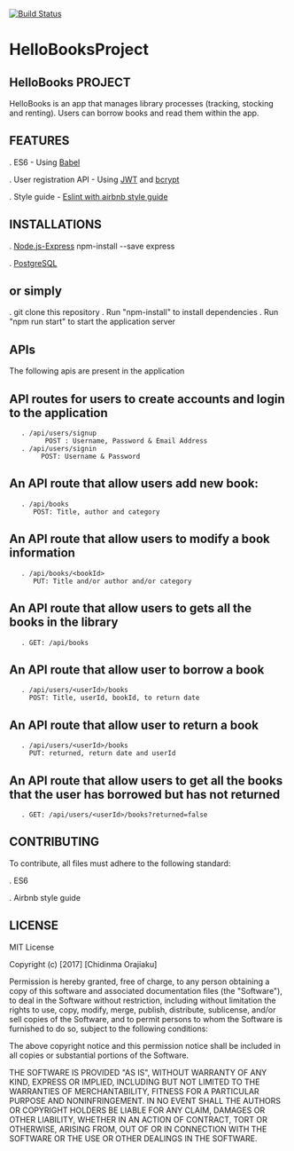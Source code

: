 [![Build Status](https://travis-ci.org/ChidinmaOrajiaku/HelloBooksProject.svg?branch=test)](https://travis-ci.org/ChidinmaOrajiaku/HelloBooksProject)


# HelloBooksProject

## HelloBooks PROJECT
HelloBooks is an app that manages library processes (tracking, stocking and renting). Users can borrow books and read them within the app.

## FEATURES
. ES6 - Using [Babel](https://www.npmjs.com/package/babel)

. User registration API - Using [JWT](https://www.npmjs.com/package/jsonwebtoken) and [bcrypt](https://www.npmjs.com/package/bcrypt)

. Style guide - [Eslint with airbnb style guide](https://www.npmjs.com/package/eslint-config-airbnb)

## INSTALLATIONS
. [Node.js-Express](https://docs.npmjs.com/getting-started/installing-node)
    npm-install --save express
    
. [PostgreSQL](https://www.postgresql.org/download/)
## or simply 
. git clone this repository
. Run "npm-install" to install dependencies
. Run "npm run start" to start the application server

## APIs
The following apis are present in the application

 ## API routes for users to create accounts and login to the application
       . /api/users/signup
             POST : Username, Password & Email Address     
       . /api/users/signin
            POST: Username & Password
 ## An API route that allow users add new book: 
       . /api/books
          POST: Title, author and category
 ## An API route that allow users to modify a book information
       . /api/books/<bookId>
          PUT: Title and/or author and/or category
 ## An API route that allow users to gets all the books in the library
       . GET: /api/books
## An API route that allow user to borrow a book
       . /api/users/<userId>/books
         POST: Title, userId, bookId, to return date
## An API route that allow user to return a book
       . /api/users/<userId>/books
         PUT: returned, return date and userId
## An API route that allow users to get all the books that the user has borrowed but has not returned
       . GET: /api/users/<userId>/books?returned=false
       
## CONTRIBUTING
To contribute, all files must adhere to the following standard:

 . ES6
 
 . Airbnb style guide

## LICENSE

MIT License

Copyright (c) [2017] [Chidinma Orajiaku]

Permission is hereby granted, free of charge, to any person obtaining a copy
of this software and associated documentation files (the "Software"), to deal
in the Software without restriction, including without limitation the rights
to use, copy, modify, merge, publish, distribute, sublicense, and/or sell
copies of the Software, and to permit persons to whom the Software is
furnished to do so, subject to the following conditions:

The above copyright notice and this permission notice shall be included in all
copies or substantial portions of the Software.

THE SOFTWARE IS PROVIDED "AS IS", WITHOUT WARRANTY OF ANY KIND, EXPRESS OR
IMPLIED, INCLUDING BUT NOT LIMITED TO THE WARRANTIES OF MERCHANTABILITY,
FITNESS FOR A PARTICULAR PURPOSE AND NONINFRINGEMENT. IN NO EVENT SHALL THE
AUTHORS OR COPYRIGHT HOLDERS BE LIABLE FOR ANY CLAIM, DAMAGES OR OTHER
LIABILITY, WHETHER IN AN ACTION OF CONTRACT, TORT OR OTHERWISE, ARISING FROM,
OUT OF OR IN CONNECTION WITH THE SOFTWARE OR THE USE OR OTHER DEALINGS IN THE
SOFTWARE.